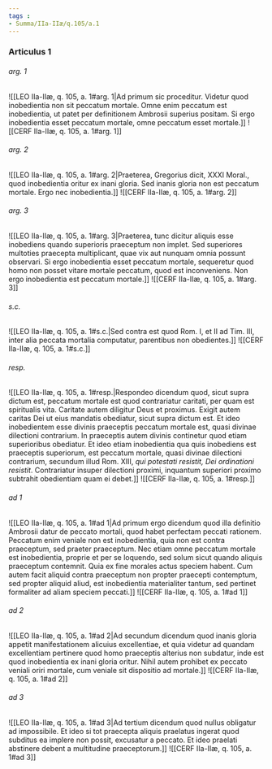 ```yaml
---
tags : 
- Summa/IIa-IIæ/q.105/a.1
---
```


### Articulus 1

###### arg. 1
![[LEO IIa-IIæ, q. 105, a. 1#arg. 1|Ad primum sic proceditur. Videtur quod inobedientia non sit peccatum mortale. Omne enim peccatum est inobedientia, ut patet per definitionem Ambrosii superius positam. Si ergo inobedientia esset peccatum mortale, omne peccatum esset mortale.]]
![[CERF IIa-IIæ, q. 105, a. 1#arg. 1]]

###### arg. 2
![[LEO IIa-IIæ, q. 105, a. 1#arg. 2|Praeterea, Gregorius dicit, XXXI Moral., quod inobedientia oritur ex inani gloria. Sed inanis gloria non est peccatum mortale. Ergo nec inobedientia.]]
![[CERF IIa-IIæ, q. 105, a. 1#arg. 2]]

###### arg. 3
![[LEO IIa-IIæ, q. 105, a. 1#arg. 3|Praeterea, tunc dicitur aliquis esse inobediens quando superioris praeceptum non implet. Sed superiores multoties praecepta multiplicant, quae vix aut nunquam omnia possunt observari. Si ergo inobedientia esset peccatum mortale, sequeretur quod homo non posset vitare mortale peccatum, quod est inconveniens. Non ergo inobedientia est peccatum mortale.]]
![[CERF IIa-IIæ, q. 105, a. 1#arg. 3]]

###### s.c.
![[LEO IIa-IIæ, q. 105, a. 1#s.c.|Sed contra est quod Rom. I, et II ad Tim. III, inter alia peccata mortalia computatur, parentibus non obedientes.]]
![[CERF IIa-IIæ, q. 105, a. 1#s.c.]]

###### resp.
![[LEO IIa-IIæ, q. 105, a. 1#resp.|Respondeo dicendum quod, sicut supra dictum est, peccatum mortale est quod contrariatur caritati, per quam est spiritualis vita. Caritate autem diligitur Deus et proximus. Exigit autem caritas Dei ut eius mandatis obediatur, sicut supra dictum est. Et ideo inobedientem esse divinis praeceptis peccatum mortale est, quasi divinae dilectioni contrarium. In praeceptis autem divinis continetur quod etiam superioribus obediatur. Et ideo etiam inobedientia qua quis inobediens est praeceptis superiorum, est peccatum mortale, quasi divinae dilectioni contrarium, secundum illud Rom. XIII, *qui potestati resistit, Dei ordinationi resistit*. Contrariatur insuper dilectioni proximi, inquantum superiori proximo subtrahit obedientiam quam ei debet.]]
![[CERF IIa-IIæ, q. 105, a. 1#resp.]]

###### ad 1
![[LEO IIa-IIæ, q. 105, a. 1#ad 1|Ad primum ergo dicendum quod illa definitio Ambrosii datur de peccato mortali, quod habet perfectam peccati rationem. Peccatum enim veniale non est inobedientia, quia non est contra praeceptum, sed praeter praeceptum. Nec etiam omne peccatum mortale est inobedientia, proprie et per se loquendo, sed solum sicut quando aliquis praeceptum contemnit. Quia ex fine morales actus speciem habent. Cum autem facit aliquid contra praeceptum non propter praecepti contemptum, sed propter aliquid aliud, est inobedientia materialiter tantum, sed pertinet formaliter ad aliam speciem peccati.]]
![[CERF IIa-IIæ, q. 105, a. 1#ad 1]]

###### ad 2
![[LEO IIa-IIæ, q. 105, a. 1#ad 2|Ad secundum dicendum quod inanis gloria appetit manifestationem alicuius excellentiae, et quia videtur ad quandam excellentiam pertinere quod homo praeceptis alterius non subdatur, inde est quod inobedientia ex inani gloria oritur. Nihil autem prohibet ex peccato veniali oriri mortale, cum veniale sit dispositio ad mortale.]]
![[CERF IIa-IIæ, q. 105, a. 1#ad 2]]

###### ad 3
![[LEO IIa-IIæ, q. 105, a. 1#ad 3|Ad tertium dicendum quod nullus obligatur ad impossibile. Et ideo si tot praecepta aliquis praelatus ingerat quod subditus ea implere non possit, excusatur a peccato. Et ideo praelati abstinere debent a multitudine praeceptorum.]]
![[CERF IIa-IIæ, q. 105, a. 1#ad 3]]

